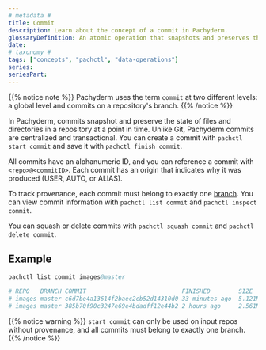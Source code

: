 ```yaml
---
# metadata # 
title: Commit
description: Learn about the concept of a commit in Pachyderm. 
glossaryDefinition: An atomic operation that snapshots and preserves the state of files/directories within a repository.
date: 
# taxonomy #
tags: ["concepts", "pachctl", "data-operations"]
series:
seriesPart:
--- 
```

{{% notice note %}}
Pachyderm uses the term `commit` at two different levels: a global level and commits on a repository's branch.
{{% /notice %}}

In Pachyderm, commits snapshot and preserve the state of files and directories in a repository at a point in time.
Unlike Git, Pachyderm commits are centralized and transactional. You can create a commit with `pachctl start commit` and save it with `pachctl finish commit`.

All commits have an alphanumeric ID, and you can reference a commit with `<repo>@<commitID>`. Each commit has an origin that indicates why it was produced (USER, AUTO, or ALIAS).

To track provenance, each commit must belong to exactly one [branch](TBD). You can view commit information with `pachctl list commit` and `pachctl inspect commit`.

You can squash or delete commits with `pachctl squash commit` and `pachctl delete commit`.

## Example 

```s
pachctl list commit images@master

# REPO   BRANCH COMMIT                           FINISHED        SIZE       ORIGIN DESCRIPTION
# images master c6d7be4a13614f2baec2cb52d14310d0 33 minutes ago  5.121MiB    USER
# images master 385b70f90c3247e69e4bdadff12e44b2 2 hours ago     2.561MiB    USER
```

{{% notice warning %}}
`start commit` can only be used on input repos without provenance, and all commits must belong to exactly one branch.
{{% /notice %}}